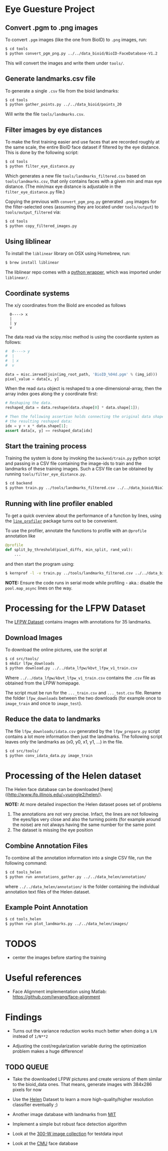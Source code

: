 # Eye Guesture Project

## Convert .pgm to .png images

To convert `.pgm` images (like the one from BioID) to `.png` images, run:

```bash
$ cd tools
$ python convert_pgm_png.py ../../data_bioid/BioID-FaceDatabase-V1.2
```

This will convert the images and write them under `tools/`.

## Generate landmarks.csv file

To generate a single `.csv` file from the bioid landmarks:

```bash
$ cd tools
$ python gather_points.py ../../data_bioid/points_20
```

Will write the file `tools/landmarks.csv`.

## Filter images by eye distances

To make the first training easier and use faces that are recorded roughly at the same scale, the entire BioID face dataset if filtered by the eye distance. This is done by the following script:

```bash
$ cd tools
$ python filter_eye_distance.py
```

Which generates a new file `tools/landmarks_filtered.csv` based on `tools/landmarks.csv`, that only contains faces with a given min and max eye distance. (The min/max eye distance is adjustable in the `filter_eye_distance.py` file.)

Copying the previous with `convert_pgm_png.py` generated `.png` images for the filter-selected ones (assuming they are located under `tools/output`) to `tools/output_filtered` via:

```bash
$ cd tools
$ python copy_filtered_images.py
```

## Using liblinear

To install the `liblinear` library on OSX using Homebrew, run:

```bash
$ brew install liblinear
```

The liblinear repo comes with a [python wrapper](https://github.com/ninjin/liblinear/tree/master/python), which was imported under `liblinear/`.

## Coordinate systems

The x/y coordinates from the BioId are encoded as follows

```
  0----> x
  |
  | y
  v
```

The data read via the scipy.misc method is using the coordiante system as follows:

```python
#  0----> y
#  |
#  | x
#  v

data = misc.imread(join(img_root_path, 'BioID_%04d.pgm' % (img_id)))
pixel_value = data[x, y]
```

When the read `data` object is reshaped to a one-dimensional-array, then the array
index goes along the y coordinate first:

```python
# Reshaping the data.
reshaped_data = data.reshape(data.shape[0] * data.shape[1]);

# Then the following assertion holds connecting the original data shape and
# the resulting reshaped data:
idx = y + x * data.shape[1];
assert data[x, y] == reshaped_data[idx]
```

## Start the training process

Training the system is done by invoking the `backend/train.py` python script and passing in a CSV file containing the image-ids to train and the landmarks of these training images. Such a CSV file can be obtained by running `tools/filter_eye_distance.py`.

```bash
$ cd backend
$ python train.py ../tools/landmarks_filtered.csv ../../data_bioid/BioID-FaceDatabase-V1.2
```

## Running with line profiler enabled

To get a quick overview about the performance of a function by lines, using the [`line_profiler`](http://www.huyng.com/posts/python-performance-analysis/)
package turns out to be convenient.

To use the profiler, annotate the functions to profile with an `@profile` annotation like

```python
@profile
def split_by_threshold(pixel_diffs, min_split, rand_val):
	...
```

and then start the program using:

```bash
$ kernprof -l -v train.py ../tools/landmarks_filtered.csv ../../data_bioid/BioID-FaceDatabase-V1.2
```

**NOTE:** Ensure the code runs in serial mode while profiling - aka.: disable the
`pool.map_async` lines on the way.

# Processing for the LFPW Dataset

The [LFPW Dataset](http://neerajkumar.org/databases/lfpw/) contains images with annotations for 35 landmarks.

## Download Images

To download the online pictures, use the script at

```bash
$ cd src/tools/
$ mkdir lfpw_downloads
$ python download.py ../../data_lfpw/kbvt_lfpw_v1_train.csv
```

Where `../../data_lfpw/kbvt_lfpw_v1_train.csv` contains the `.csv` file as obtained from the LFPW homepage.

The script must be run for the `..._train.csv` and `..._test.csv` file. Rename the folder `lfpw_downloads` between the two downloads (for example once to `image_train` and once to `image_test`).

## Reduce the data to landmarks

The file `lfpw_downloads/idata.csv` generated by the `lfpw_prepare.py` script contains a lot more information then just the landmarks. The following script leaves only the landmarks as (x0, y0, x1, y1, ...) in the file.

```bash
$ cd src/tools/
$ python conv_idata_data.py image_train
```



# Processing of the Helen dataset

The Helen face database can be downloaded [here]((http://www.ifp.illinois.edu/~vuongle2/helen/).

**NOTE:** At more detailed inspection the Helen dataset poses set of problems

1. The annotations are not very precise. Infact, the lines are not following the eyes/lips very close and also the turning points (for example around the noise) are not always having the same number for the same point
2. The dataset is missing the eye position



## Combine Annotation Files

To combine all the annotation information into a single CSV file, run the following command:

```bash
$ cd tools_helen
$ python run annotations_gather.py ../../data_helen/annotation/
```

where `../../data_helen/annotation/` is the folder containing the individual annotation text files of the Helen dataset.

## Example Point Annotation

```bash
$ cd tools_helen
$ python run plot_landmarks.py ../../data_helen/images/
```


# TODOS

- center the images before starting the training

# Useful references

- Face Alignment implementation using Matlab: https://github.com/jwyang/face-alignment

# Findings

- Turns out the variance reduction works much better when doing a `1/N` instead of `1/N**2`

- Adjusting the cost/regularization variable during the optimization problem makes a huge difference!


## TODO QUEUE

- Take the downloaded LFPW pictures and create versions of them similar to the bioid_data ones. That means, generate images with 384x286 pixels for now

- Use the [Helen](http://www.ifp.illinois.edu/~vuongle2/helen/) Dataset to learn a more high-quality/higher resolution classifier eventually ;)

- Another image database with landmarks from [MIT](http://www.milbo.org/muct/)

- Implement a simple but robust face detection algorithm

- Look at the [300-W image collection](http://ibug.doc.ic.ac.uk/resources/300-W_IMAVIS/) for testdata input

- Look at the [CMU](http://vasc.ri.cmu.edu//idb/html/face/frontal_images/index.html) face database


